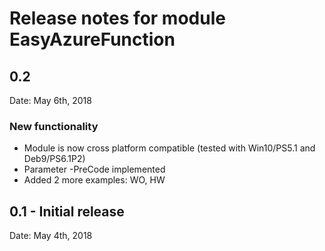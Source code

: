 # Release notes for module EasyAzureFunction

## 0.2

Date: May 6th, 2018

### New functionality

- Module is now cross platform compatible (tested with Win10/PS5.1 and Deb9/PS6.1P2)
- Parameter -PreCode implemented
- Added 2 more examples: WO, HW

## 0.1 - Initial release

Date: May 4th, 2018
